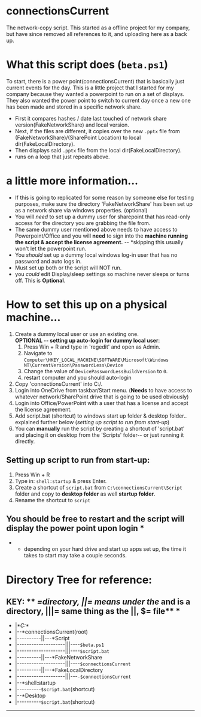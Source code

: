 # connectionsCurrent
The network-copy script. This started as a offline project for my company, but have since removed all references to it, and uploading here as a back up.

# What this script does (`beta.ps1`)
To start, there is a power point(connectionsCurrent) that is basically just current events for the day. This is a little project that I started for my company because they wanted a powerpoint to run on a set of displays. They also wanted the power point to switch to current day once a new one has been made and stored in a specific network share.
- First it compares hashes / date last touched of network share version(FakeNetworkShare) and local version.
- Next, if the files are different, it copies over the new `.pptx` file from (FakeNetworkShare)/(SharePoint Location) to local dir(FakeLocalDirectory).
- Then displays said `.pptx` file from the local dir(FakeLocalDirectory). 
- runs on a loop that just repeats above.
# a little more information...
- If this is going to replicated for some reason by someone else for testing purposes, make sure the directory 'FakeNetworkShare' has been set up as a network share via windows properties. (optional)
- You will *need* to set up a dummy user for sharepoint that has read-only access for the directory you are grabbing the file from.
- The same dummy user mentioned above needs to have access to Powerpoint/Office and you will **need** to sign into the **machine running the script & accept the license agreement.** -- *skipping this usually won't let the powerpoint run.
- You *should* set up a dummy local windows log-in user that has no password and auto logs in.
- Must set up both or the script will NOT run.
- you *could* edit Display/sleep settings so machine never sleeps or turns off. This is **Optional**.
# How to set this up on a physical machine...
1. Create a dummy local user or use an existing one. \
 **OPTIONAL -- setting up auto-login for dummy local user**: 
    1. Press Win + R and type in 'regedit' and open as Admin.
    2. Navigate to `Computer\HKEY_LOCAL_MACHINE\SOFTWARE\Microsoft\Windows NT\CurrentVersion\PasswordLess\Device`
    3. Change the value of `DevicePasswordLessBuildVersion` to `0`.
    4. restart computer and you should auto-login
2. Copy 'connectionsCurrent' into C:/.
3. Login into OneDrive from taskbar/Start menu. (**Needs** to have access to whatever network/SharePoint drive that is going to be used obviously)
4. Login into Office/PowerPoint with a user that has a license and accept the license agreement.
5. Add script.bat (shortcut) to windows start up folder & desktop folder.. explained further below (*setting up script to run from start-up*)
6. You can **manually** run the script by creating a shortcut of 'script.bat' and placing it on desktop from the 'Scripts' folder-- or just running it directly.
## Setting up script to run from start-up:
1. Press Win + R
2. Type in: `shell:startup` & press Enter.
3. Create a shortcut of `script.bat` from `C:\connectionsCurrent\Script` folder and copy to **desktop folder** as well **startup folder**.
4. Rename the shortcut to `script`
## You should be free to restart and the script will display the power point upon login *
* - depending on your hard drive and start up apps set up, the time it takes to start may take a couple seconds.
# Directory Tree for reference:
KEY: ** *=directory, ||= means under the* and is a directory, |||= same thing as the ||, $= file** *
---------------------------------------------------------------------------
- |**C:\**
- |--*connectionsCurrent(root)
- |----------||---*Script
- |--------------------|||----`$beta.ps1`
- |--------------------|||----`$script.bat`
- |----------||---*FakeNetworkShare
- |--------------------|||----`$connectionsCurrent`
- |----------||---*FakeLocalDirectory
- |--------------------|||---`-$connectionsCurrent`
- |--*shell:startup
- |----------`$script.bat`(shortcut)
- |--*Desktop
- |----------`$script.bat`(shortcut)
---------------------------------------------------------------------------
